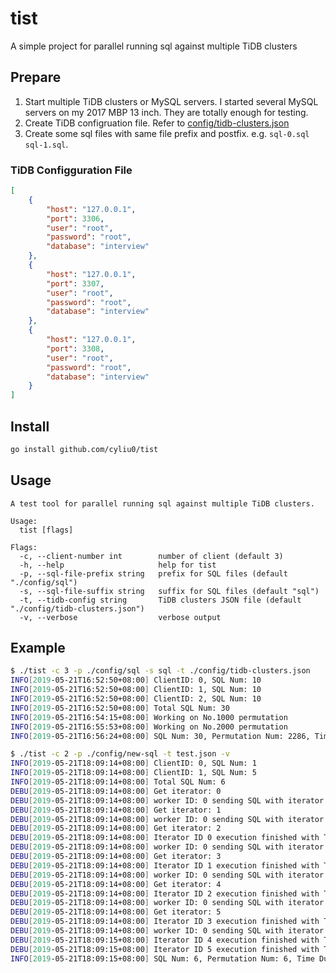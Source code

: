 # tist

A simple project for parallel running sql against multiple TiDB clusters

## Prepare

1. Start multiple TiDB clusters or MySQL servers. I started several MySQL servers on my 2017 MBP 13 inch. They are totally enough for testing.
2. Create TiDB configruation file. Refer to [config/tidb-clusters.json](config/tidb-clusters.json)
3. Create some sql files with same file prefix and postfix. e.g. `sql-0.sql sql-1.sql`.

### TiDB Configguration File

```json
[
    {
        "host": "127.0.0.1",
        "port": 3306,
        "user": "root",
        "password": "root",
        "database": "interview"
    },
    {
        "host": "127.0.0.1",
        "port": 3307,
        "user": "root",
        "password": "root",
        "database": "interview"
    },
    {
        "host": "127.0.0.1",
        "port": 3308,
        "user": "root",
        "password": "root",
        "database": "interview"
    }
]
```

## Install

```bash
go install github.com/cyliu0/tist
```

## Usage

```text
A test tool for parallel running sql against multiple TiDB clusters.

Usage:
  tist [flags]

Flags:
  -c, --client-number int        number of client (default 3)
  -h, --help                     help for tist
  -p, --sql-file-prefix string   prefix for SQL files (default "./config/sql")
  -s, --sql-file-suffix string   suffix for SQL files (default "sql")
  -t, --tidb-config string       TiDB clusters JSON file (default "./config/tidb-clusters.json")
  -v, --verbose                  verbose output
```

## Example

```bash
$ ./tist -c 3 -p ./config/sql -s sql -t ./config/tidb-clusters.json
INFO[2019-05-21T16:52:50+08:00] ClientID: 0, SQL Num: 10
INFO[2019-05-21T16:52:50+08:00] ClientID: 1, SQL Num: 10
INFO[2019-05-21T16:52:50+08:00] ClientID: 2, SQL Num: 10
INFO[2019-05-21T16:52:50+08:00] Total SQL Num: 30
INFO[2019-05-21T16:54:15+08:00] Working on No.1000 permutation
INFO[2019-05-21T16:55:53+08:00] Working on No.2000 permutation
INFO[2019-05-21T16:56:24+08:00] SQL Num: 30, Permutation Num: 2286, Time Duration: 3m34.237561496s

$ ./tist -c 2 -p ./config/new-sql -t test.json -v
INFO[2019-05-21T18:09:14+08:00] ClientID: 0, SQL Num: 1
INFO[2019-05-21T18:09:14+08:00] ClientID: 1, SQL Num: 5
INFO[2019-05-21T18:09:14+08:00] Total SQL Num: 6
DEBU[2019-05-21T18:09:14+08:00] Get iterator: 0
DEBU[2019-05-21T18:09:14+08:00] worker ID: 0 sending SQL with iterator ID: 0
DEBU[2019-05-21T18:09:14+08:00] Get iterator: 1
DEBU[2019-05-21T18:09:14+08:00] worker ID: 0 sending SQL with iterator ID: 1
DEBU[2019-05-21T18:09:14+08:00] Get iterator: 2
DEBU[2019-05-21T18:09:14+08:00] Iterator ID 0 execution finished with TiDB ID: 0
DEBU[2019-05-21T18:09:14+08:00] worker ID: 0 sending SQL with iterator ID: 2
DEBU[2019-05-21T18:09:14+08:00] Get iterator: 3
DEBU[2019-05-21T18:09:14+08:00] Iterator ID 1 execution finished with TiDB ID: 0
DEBU[2019-05-21T18:09:14+08:00] worker ID: 0 sending SQL with iterator ID: 3
DEBU[2019-05-21T18:09:14+08:00] Get iterator: 4
DEBU[2019-05-21T18:09:14+08:00] Iterator ID 2 execution finished with TiDB ID: 0
DEBU[2019-05-21T18:09:14+08:00] worker ID: 0 sending SQL with iterator ID: 4
DEBU[2019-05-21T18:09:14+08:00] Get iterator: 5
DEBU[2019-05-21T18:09:14+08:00] Iterator ID 3 execution finished with TiDB ID: 0
DEBU[2019-05-21T18:09:14+08:00] worker ID: 0 sending SQL with iterator ID: 5
DEBU[2019-05-21T18:09:15+08:00] Iterator ID 4 execution finished with TiDB ID: 0
DEBU[2019-05-21T18:09:15+08:00] Iterator ID 5 execution finished with TiDB ID: 0
INFO[2019-05-21T18:09:15+08:00] SQL Num: 6, Permutation Num: 6, Time Duration: 512.00856ms
```